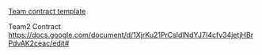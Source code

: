 [Team contract template](https://shanepanter.com/capstone/docs/team-contract.html)

Team2 Contract
https://docs.google.com/document/d/1XjrKu21PrCsldlNdYJ7I4cfv34jetjHBrPdvAK2ceac/edit#
